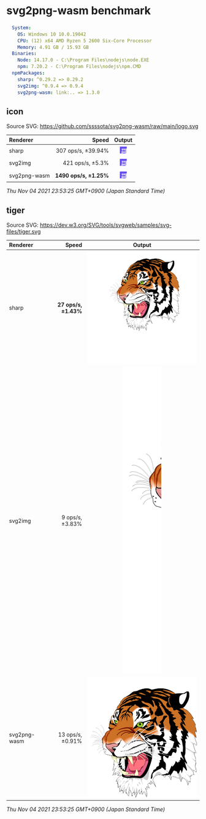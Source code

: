 
# svg2png-wasm benchmark

```yaml
  System:
    OS: Windows 10 10.0.19042
    CPU: (12) x64 AMD Ryzen 5 2600 Six-Core Processor            
    Memory: 4.91 GB / 15.93 GB
  Binaries:
    Node: 14.17.0 - C:\Program Files\nodejs\node.EXE
    npm: 7.20.2 - C:\Program Files\nodejs\npm.CMD
  npmPackages:
    sharp: ^0.29.2 => 0.29.2 
    svg2img: ^0.9.4 => 0.9.4 
    svg2png-wasm: link:.. => 1.3.0 
```


## icon

Source SVG: https://github.com/ssssota/svg2png-wasm/raw/main/logo.svg

|Renderer|Speed|Output|
|:-------|----:|:----:|
|sharp|307 ops/s, ±39.94%|![sharp output](results/icon-sharp.png)|
|svg2img|421 ops/s, ±5.3%|![svg2img output](results/icon-svg2img.png)|
|svg2png-wasm|**1490 ops/s, ±1.25%**|![svg2png-wasm output](results/icon-svg2png-wasm.png)|

_Thu Nov 04 2021 23:53:25 GMT+0900 (Japan Standard Time)_


## tiger

Source SVG: https://dev.w3.org/SVG/tools/svgweb/samples/svg-files/tiger.svg

|Renderer|Speed|Output|
|:-------|----:|:----:|
|sharp|**27 ops/s, ±1.43%**|![sharp output](results/tiger-sharp.png)|
|svg2img|9 ops/s, ±3.83%|![svg2img output](results/tiger-svg2img.png)|
|svg2png-wasm|13 ops/s, ±0.91%|![svg2png-wasm output](results/tiger-svg2png-wasm.png)|

_Thu Nov 04 2021 23:53:25 GMT+0900 (Japan Standard Time)_

